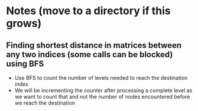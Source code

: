 # Notes (move to a directory if this grows)

## Finding shortest distance in matrices between any two indices (some calls can be blocked) using BFS
* Use BFS to count the number of levels needed to reach the destination index
* We will be incrementing the counter after processing a complete level as we want to count that and not the number of nodes encountered before we reach the destination
